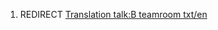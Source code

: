 1.  REDIRECT [Translation talk:B teamroom
    txt/en](Translation_talk:B_teamroom_txt/en "wikilink")